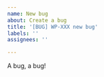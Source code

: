 ```yaml
---
name: New bug
about: Create a bug
title: '[BUG] WP-XXX new bug'
labels: ''
assignees: ''

---
```

A bug, a bug!
